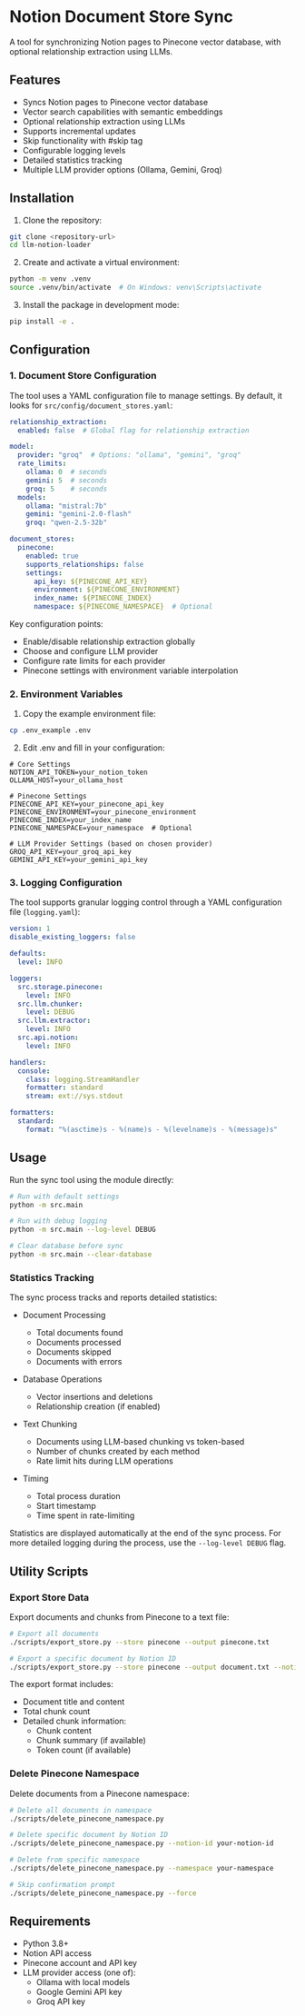 # Notion Document Store Sync

A tool for synchronizing Notion pages to Pinecone vector database, with optional relationship extraction using LLMs.

## Features

- Syncs Notion pages to Pinecone vector database
- Vector search capabilities with semantic embeddings
- Optional relationship extraction using LLMs
- Supports incremental updates
- Skip functionality with #skip tag
- Configurable logging levels
- Detailed statistics tracking
- Multiple LLM provider options (Ollama, Gemini, Groq)

## Installation

1. Clone the repository:
```bash
git clone <repository-url>
cd llm-notion-loader
```

2. Create and activate a virtual environment:
```bash
python -m venv .venv
source .venv/bin/activate  # On Windows: venv\Scripts\activate
```

3. Install the package in development mode:
```bash
pip install -e .
```

## Configuration

### 1. Document Store Configuration

The tool uses a YAML configuration file to manage settings. By default, it looks for `src/config/document_stores.yaml`:

```yaml
relationship_extraction:
  enabled: false  # Global flag for relationship extraction

model:
  provider: "groq"  # Options: "ollama", "gemini", "groq"
  rate_limits:
    ollama: 0  # seconds
    gemini: 5  # seconds
    groq: 5    # seconds
  models:
    ollama: "mistral:7b"
    gemini: "gemini-2.0-flash"
    groq: "qwen-2.5-32b"

document_stores:
  pinecone:
    enabled: true
    supports_relationships: false
    settings:
      api_key: ${PINECONE_API_KEY}
      environment: ${PINECONE_ENVIRONMENT}
      index_name: ${PINECONE_INDEX}
      namespace: ${PINECONE_NAMESPACE}  # Optional
```

Key configuration points:
- Enable/disable relationship extraction globally
- Choose and configure LLM provider
- Configure rate limits for each provider
- Pinecone settings with environment variable interpolation

### 2. Environment Variables

1. Copy the example environment file:
```bash
cp .env_example .env
```

2. Edit .env and fill in your configuration:
```
# Core Settings
NOTION_API_TOKEN=your_notion_token
OLLAMA_HOST=your_ollama_host

# Pinecone Settings
PINECONE_API_KEY=your_pinecone_api_key
PINECONE_ENVIRONMENT=your_pinecone_environment
PINECONE_INDEX=your_index_name
PINECONE_NAMESPACE=your_namespace  # Optional

# LLM Provider Settings (based on chosen provider)
GROQ_API_KEY=your_groq_api_key
GEMINI_API_KEY=your_gemini_api_key
```

### 3. Logging Configuration

The tool supports granular logging control through a YAML configuration file (`logging.yaml`):

```yaml
version: 1
disable_existing_loggers: false

defaults:
  level: INFO

loggers:
  src.storage.pinecone:
    level: INFO
  src.llm.chunker:
    level: DEBUG
  src.llm.extractor:
    level: INFO
  src.api.notion:
    level: INFO

handlers:
  console:
    class: logging.StreamHandler
    formatter: standard
    stream: ext://sys.stdout

formatters:
  standard:
    format: "%(asctime)s - %(name)s - %(levelname)s - %(message)s"
```

## Usage

Run the sync tool using the module directly:

```bash
# Run with default settings
python -m src.main

# Run with debug logging
python -m src.main --log-level DEBUG

# Clear database before sync
python -m src.main --clear-database
```

### Statistics Tracking

The sync process tracks and reports detailed statistics:

- Document Processing
  - Total documents found
  - Documents processed
  - Documents skipped
  - Documents with errors

- Database Operations
  - Vector insertions and deletions
  - Relationship creation (if enabled)

- Text Chunking
  - Documents using LLM-based chunking vs token-based
  - Number of chunks created by each method
  - Rate limit hits during LLM operations

- Timing
  - Total process duration
  - Start timestamp
  - Time spent in rate-limiting

Statistics are displayed automatically at the end of the sync process. For more detailed logging during the process, use the `--log-level DEBUG` flag.

## Utility Scripts

### Export Store Data
Export documents and chunks from Pinecone to a text file:

```bash
# Export all documents
./scripts/export_store.py --store pinecone --output pinecone.txt

# Export a specific document by Notion ID
./scripts/export_store.py --store pinecone --output document.txt --notion-id your-notion-id
```

The export format includes:
- Document title and content
- Total chunk count
- Detailed chunk information:
  - Chunk content
  - Chunk summary (if available)
  - Token count (if available)

### Delete Pinecone Namespace
Delete documents from a Pinecone namespace:

```bash
# Delete all documents in namespace
./scripts/delete_pinecone_namespace.py

# Delete specific document by Notion ID
./scripts/delete_pinecone_namespace.py --notion-id your-notion-id

# Delete from specific namespace
./scripts/delete_pinecone_namespace.py --namespace your-namespace

# Skip confirmation prompt
./scripts/delete_pinecone_namespace.py --force
```

## Requirements

- Python 3.8+
- Notion API access
- Pinecone account and API key
- LLM provider access (one of):
  - Ollama with local models
  - Google Gemini API key
  - Groq API key
